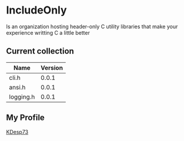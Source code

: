 # IncludeOnly

Is an organization hosting header-only C utility libraries that make your experience writting C a little better

## Current collection
 
| Name      | Version |
|-----------|---------|
| cli.h     | 0.0.1   |
| ansi.h    | 0.0.1   |
| logging.h | 0.0.1   |

## My Profile

[KDesp73](https://github.com/KDesp73)
